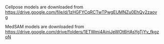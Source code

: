 Cellpose models are downloaded from https://drive.google.com/file/d/1zHGFYCqRCTwTPwgEUMNZu0EhQy2zaovg

MedSAM models are downloaded from https://drive.google.com/drive/folders/1ETWmi4AiniJeWOt6HAsYgTjYv_fkgzoN